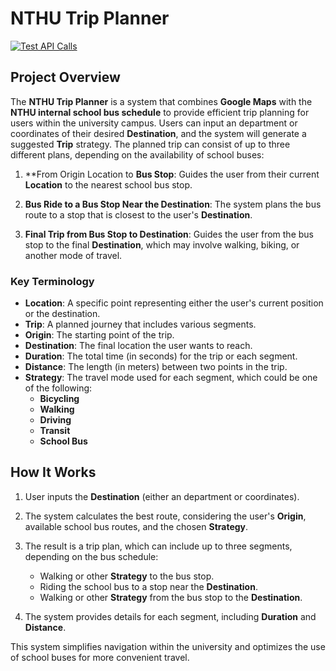 # NTHU Trip Planner

[![Test API Calls](https://github.com/SOA-04/leaf-api/actions/workflows/test.yaml/badge.svg)](https://github.com/SOA-04/leaf-api/actions/workflows/test.yaml)

## Project Overview

The **NTHU Trip Planner** is a system that combines **Google Maps** with the **NTHU internal school bus schedule** to provide efficient trip planning for users within the university campus.
Users can input an department or coordinates of their desired **Destination**, and the system will generate a suggested **Trip** strategy.
The planned trip can consist of up to three different plans, depending on the availability of school buses:

1. **From Origin Location to **Bus Stop**:
 Guides the user from their current **Location** to the nearest school bus stop.

2. **Bus Ride to a Bus Stop Near the Destination**:
 The system plans the bus route to a stop that is closest to the user's **Destination**.

3. **Final Trip from Bus Stop to Destination**:
 Guides the user from the bus stop to the final **Destination**, which may involve walking, biking, or another mode of travel.

### Key Terminology

- **Location**: A specific point representing either the user's current position or the destination.
- **Trip**: A planned journey that includes various segments.
- **Origin**: The starting point of the trip.
- **Destination**: The final location the user wants to reach.
- **Duration**: The total time (in seconds) for the trip or each segment.
- **Distance**: The length (in meters) between two points in the trip.
- **Strategy**: The travel mode used for each segment, which could be one of the following:
  - **Bicycling**
  - **Walking**
  - **Driving**
  - **Transit**
  - **School Bus**
  
## How It Works

1. User inputs the **Destination** (either an department or coordinates).

2. The system calculates the best route, considering the user's **Origin**, available school bus routes, and the chosen **Strategy**.

3. The result is a trip plan, which can include up to three segments, depending on the bus schedule:
   - Walking or other **Strategy** to the bus stop.
   - Riding the school bus to a stop near the **Destination**.
   - Walking or other **Strategy** from the bus stop to the **Destination**.
   
4. The system provides details for each segment, including **Duration** and **Distance**.

This system simplifies navigation within the university and optimizes the use of school buses for more convenient travel.
